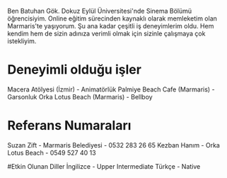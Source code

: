 


   Ben Batuhan Gök. Dokuz Eylül Üniversitesi'nde Sinema Bölümü öğrencisiyim. Online eğitim sürecinden kaynaklı olarak memleketim olan Marmaris'te yaşıyorum. Şu ana kadar çeşitli iş deneyimlerim oldu. Hem kendim hem de sizin adınıza verimli olmak için sizinle çalışmaya çok istekliyim. 
   
# Deneyimli olduğu işler
Macera Atölyesi (İzmir) - Animatörlük
Palmiye Beach Cafe (Marmaris) - Garsonluk
Orka Lotus Beach (Marmaris) - Bellboy

# Referans Numaraları
Suzan Zift - Marmaris Belediyesi - 0532 283 26 65
Kezban Hanım - Orka Lotus Beach - 0549 527 40 13

#Etkin Olunan Diller
İngilizce - Upper Intermediate
Türkçe - Native
